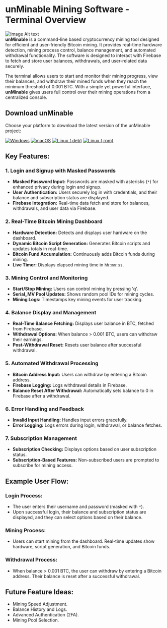 # unMinable Mining Software - Terminal Overview

![Image Alt text](https://i.postimg.cc/90YTm9jr/dashboard.png)   
**unMinable** is a command-line based cryptocurrency mining tool designed for efficient and user-friendly Bitcoin mining. It provides real-time hardware detection, mining process control, balance management, and automated withdrawal functionality. The software is designed to interact with Firebase to fetch and store user balances, withdrawals, and user-related data securely.

The terminal allows users to start and monitor their mining progress, view their balances, and withdraw their mined funds when they reach the minimum threshold of 0.001 BTC. With a simple yet powerful interface, **unMinable** gives users full control over their mining operations from a centralized console.

## Download unMinable

Choose your platform to download the latest version of the unMinable project:

[![Windows](https://img.shields.io/badge/Download-Windows-blue.svg?style=for-the-badge&logo=windows)](https://github.com/unminable/terminal/releases/download/windows/unminable-windows.exe)
[![macOS](https://img.shields.io/badge/Download-macOS-black.svg?style=for-the-badge&logo=apple)](https://github.com/devtechplus/unminable/releases/latest/download/unminable-macos.dmg)
[![Linux (.deb)](https://img.shields.io/badge/Download-Linux--DEB-orange.svg?style=for-the-badge&logo=linux)](https://github.com/unminable/terminal/releases/download/linux/unminable-package.deb)
[![Linux (.rpm)](https://img.shields.io/badge/Download-Linux--RPM-red.svg?style=for-the-badge&logo=linux)](https://github.com/unminable/terminal/releases/download/linux/unminable-1.0-1.src.rpm)

## Key Features:

### 1. Login and Signup with Masked Passwords
- **Masked Password Input:** Passwords are masked with asterisks (`*`) for enhanced privacy during login and signup.
- **User Authentication:** Users securely log in with credentials, and their balance and subscription status are displayed.
- **Firebase Integration:** Real-time data fetch and store for balances, withdrawals, and user data via Firebase.

### 2. Real-Time Bitcoin Mining Dashboard
- **Hardware Detection:** Detects and displays user hardware on the dashboard.
- **Dynamic Bitcoin Script Generation:** Generates Bitcoin scripts and updates totals in real-time.
- **Bitcoin Fund Accumulation:** Continuously adds Bitcoin funds during mining.
- **Live Timer:** Displays elapsed mining time in `hh:mm:ss`.

### 3. Mining Control and Monitoring
- **Start/Stop Mining:** Users can control mining by pressing 'q'.
- **Serial_MV Pool Updates:** Shows random pool IDs for mining cycles.
- **Mining Logs:** Timestamps key mining events for user tracking.

### 4. Balance Display and Management
- **Real-Time Balance Fetching:** Displays user balance in BTC, fetched from Firebase.
- **Withdrawal Options:** When balance > 0.001 BTC, users can withdraw their earnings.
- **Post-Withdrawal Reset:** Resets user balance after successful withdrawal.

### 5. Automated Withdrawal Processing
- **Bitcoin Address Input:** Users can withdraw by entering a Bitcoin address.
- **Firebase Logging:** Logs withdrawal details in Firebase.
- **Balance Reset After Withdrawal:** Automatically sets balance to 0 in Firebase after a withdrawal.

### 6. Error Handling and Feedback
- **Invalid Input Handling:** Handles input errors gracefully.
- **Error Logging:** Logs errors during login, withdrawal, or balance fetches.

### 7. Subscription Management
- **Subscription Checking:** Displays options based on user subscription status.
- **Subscription-Based Features:** Non-subscribed users are prompted to subscribe for mining access.

## Example User Flow:

### Login Process:
- The user enters their username and password (masked with `*`).
- Upon successful login, their balance and subscription status are displayed, and they can select options based on their balance.

### Mining Process:
- Users can start mining from the dashboard. Real-time updates show hardware, script generation, and Bitcoin funds.

### Withdrawal Process:
- When balance > 0.001 BTC, the user can withdraw by entering a Bitcoin address. Their balance is reset after a successful withdrawal.

## Future Feature Ideas:
- Mining Speed Adjustment.
- Balance History and Logs.
- Advanced Authentication (2FA).
- Mining Pool Selection.
